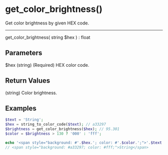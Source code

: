 # get_color_brightness()

Get color brightness by given HEX code.

---

get_color_brightness( string $hex ) : float

## Parameters

$hex (string) (Required) HEX color code.

## Return Values

(string) Color brightness.

## Examples

```php
$text = 'String';
$hex = string_to_color_code($text); // a33297
$brightness = get_color_brightness($hex); // 95.301
$color = $brightness > 130 ? '000' : 'fff';

echo '<span style="background: #'.$hex.'; color: #'.$color.';">'.$text.'</span>';
// <span style="background: #a33297; color: #fff;">String</span>
```
